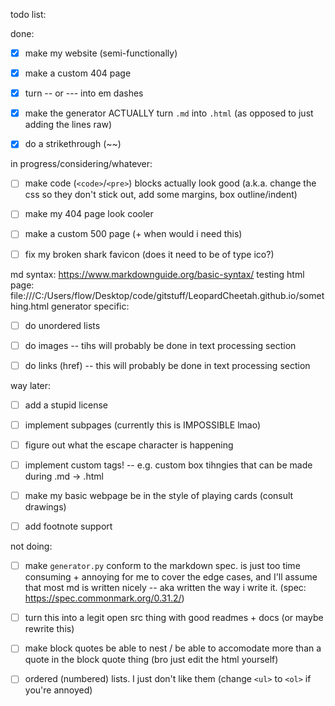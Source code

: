 todo list:

done:    
- [x] make my website (semi-functionally)    
- [x] make a custom 404 page    
- [x] turn -- or --- into em dashes  
- [x] make the generator ACTUALLY turn `.md` into `.html` (as opposed to just adding the lines raw)    
- [x] do a strikethrough (~~)     



in progress/considering/whatever:   
- [ ] make code (`<code>`/`<pre>`) blocks actually look good (a.k.a. change the css so they don't stick out, add some margins, box outline/indent)
- [ ] make my 404 page look cooler 
- [ ] make a custom 500 page (+ when would i need this)        
- [ ] fix my broken shark favicon (does it need to be of type ico?) 


md syntax: https://www.markdownguide.org/basic-syntax/
testing html page: file:///C:/Users/flow/Desktop/code/gitstuff/LeopardCheetah.github.io/something.html
generator specific:
- [ ] do unordered lists
- [ ] do images -- tihs will probably be done in text processing section
- [ ] do links (href) -- this will probably be done in text processing section


way later:   
- [ ] add a stupid license
- [ ] implement subpages (currently this is IMPOSSIBLE lmao)   
- [ ] figure out what the escape character is happening
- [ ] implement custom tags! -- e.g. custom box tihngies that can be made during .md -> .html    
- [ ] make my basic webpage be in the style of playing cards (consult drawings) 
- [ ] add footnote support
 

not doing:   
- [ ] make `generator.py` conform to the markdown spec. is just too time consuming + annoying for me to cover the edge cases, and I'll assume that most md is written nicely -- aka written the way i write it. (spec: https://spec.commonmark.org/0.31.2/)    
- [ ] turn this into a legit open src thing with good readmes + docs (or maybe rewrite this)
- [ ] make block quotes be able to nest / be able to accomodate more than a quote in the block quote thing (bro just edit the html yourself)
- [ ] ordered (numbered) lists. I just don't like them (change `<ul>` to `<ol>` if you're annoyed)

